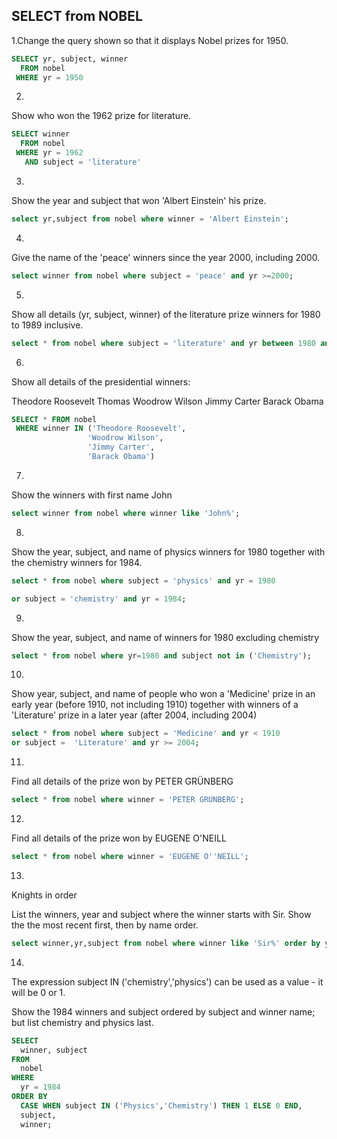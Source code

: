## SELECT from NOBEL

1.Change the query shown so that it displays Nobel prizes for 1950.

```sql
SELECT yr, subject, winner
  FROM nobel
 WHERE yr = 1950
```
2.
Show who won the 1962 prize for literature.

```sql
SELECT winner
  FROM nobel
 WHERE yr = 1962
   AND subject = 'literature'
```
3.
Show the year and subject that won 'Albert Einstein' his prize.
```sql
select yr,subject from nobel where winner = 'Albert Einstein';
```
4.
Give the name of the 'peace' winners since the year 2000, including 2000.
```sql
select winner from nobel where subject = 'peace' and yr >=2000;
```
5.
Show all details (yr, subject, winner) of the literature prize winners for 1980 to 1989 inclusive.

```sql
select * from nobel where subject = 'literature' and yr between 1980 and 1989;
```
6.
Show all details of the presidential winners:

Theodore Roosevelt
Thomas Woodrow Wilson
Jimmy Carter
Barack Obama
```sql
SELECT * FROM nobel
 WHERE winner IN ('Theodore Roosevelt',
                 'Woodrow Wilson',
                 'Jimmy Carter',
                 'Barack Obama')
```
7.
Show the winners with first name John
```sql
select winner from nobel where winner like 'John%';
```
8.
Show the year, subject, and name of physics winners for 1980 together with the chemistry winners for 1984.
```sql
select * from nobel where subject = 'physics' and yr = 1980

or subject = 'chemistry' and yr = 1984; 
```
9.
Show the year, subject, and name of winners for 1980 excluding chemistry
```sql
select * from nobel where yr=1980 and subject not in ('Chemistry');
```
10.
Show year, subject, and name of people who won a 'Medicine' prize in an early year (before 1910, not including 1910) 
together with winners of a 'Literature' prize in a later year (after 2004, including 2004)
```sql
select * from nobel where subject = 'Medicine' and yr < 1910
or subject =  'Literature' and yr >= 2004;
```
11.
Find all details of the prize won by PETER GRÜNBERG
```sql
select * from nobel where winner = 'PETER GRÜNBERG';
```
12.
Find all details of the prize won by EUGENE O'NEILL

```sql
select * from nobel where winner = 'EUGENE O''NEILL';
```
13.
Knights in order

List the winners, year and subject where the winner starts with Sir. Show the the most recent first, then by name order.
```sql
select winner,yr,subject from nobel where winner like 'Sir%' order by yr desc,winner asc;
```
14.
The expression subject IN ('chemistry','physics') can be used as a value - it will be 0 or 1.

Show the 1984 winners and subject ordered by subject and winner name; but list chemistry and physics last.
```sql
SELECT 
  winner, subject
FROM 
  nobel
WHERE 
  yr = 1984
ORDER BY 
  CASE WHEN subject IN ('Physics','Chemistry') THEN 1 ELSE 0 END, 
  subject, 
  winner;

```



